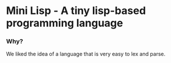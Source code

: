 # Mini Lisp - A tiny lisp-based programming language

### Why?
We liked the idea of a language that is very easy to lex and parse.

